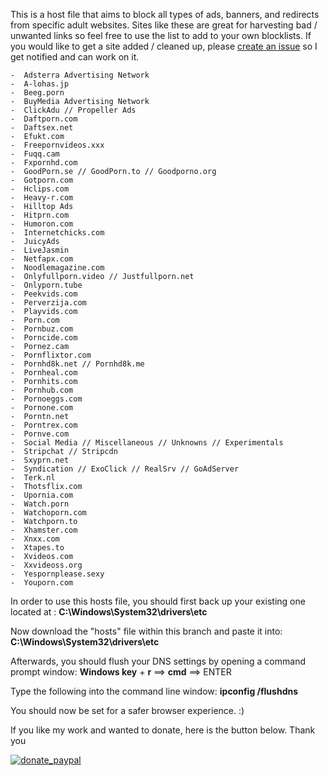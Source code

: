 This is a host file that aims to block all types of ads, banners, and redirects from specific adult websites. Sites like these are great for harvesting bad / unwanted links so feel free to use the list to add to your own blocklists. If you would like to get a site added / cleaned up, please [create an issue](https://github.com/thisisu/hosts_adultxxx/issues) so I get notified and can work on it.

```
-  Adsterra Advertising Network
-  A-lohas.jp
-  Beeg.porn
-  BuyMedia Advertising Network
-  ClickAdu // Propeller Ads
-  Daftporn.com
-  Daftsex.net
-  Efukt.com
-  Freepornvideos.xxx
-  Fuqq.cam
-  Fxpornhd.com
-  GoodPorn.se // GoodPorn.to // Goodporno.org
-  Gotporn.com
-  Hclips.com
-  Heavy-r.com
-  Hilltop Ads
-  Hitprn.com
-  Humoron.com
-  Internetchicks.com
-  JuicyAds
-  LiveJasmin
-  Netfapx.com
-  Noodlemagazine.com
-  Onlyfullporn.video // Justfullporn.net
-  Onlyporn.tube
-  Peekvids.com
-  Perverzija.com
-  Playvids.com
-  Porn.com
-  Pornbuz.com
-  Porncide.com
-  Pornez.cam
-  Pornflixtor.com
-  Pornhd8k.net // Pornhd8k.me
-  Pornheal.com
-  Pornhits.com
-  Pornhub.com
-  Pornoeggs.com
-  Pornone.com
-  Porntn.net
-  Porntrex.com
-  Pornve.com
-  Social Media // Miscellaneous // Unknowns // Experimentals
-  Stripchat // Stripcdn
-  Sxyprn.net
-  Syndication // ExoClick // RealSrv // GoAdServer
-  Terk.nl
-  Thotsflix.com
-  Upornia.com
-  Watch.porn
-  Watchoporn.com
-  Watchporn.to
-  Xhamster.com
-  Xnxx.com
-  Xtapes.to
-  Xvideos.com
-  Xxvideoss.org
-  Yespornplease.sexy
-  Youporn.com

```

In order to use this hosts file, you should first back up your existing one located at : <b>C:\Windows\System32\drivers\etc</b>

Now download the "hosts" file within this branch and paste it into: <b>C:\Windows\System32\drivers\etc</b>

Afterwards, you should flush your DNS settings by opening a command prompt window: <b>Windows key</b> + <b>r</b> ==> <b>cmd</b> ==> ENTER

Type the following into the command line window: <b>ipconfig /flushdns</b>

You should now be set for a safer browser experience. :)

If you like my work and wanted to donate, here is the button below. Thank you

[![donate_paypal](https://github.com/user-attachments/assets/aadd1f47-fe6a-4f61-97d4-5f30ff29fc33)](https://www.paypal.com/donate/?hosted_button_id=E68FUAQG2758N)
